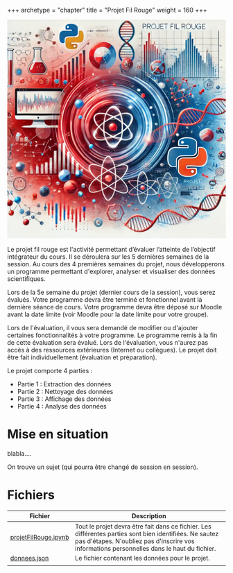 +++
archetype = "chapter"
title = "Projet Fil Rouge"
weight = 160
+++

![Profil rouge](./images/projetFilRouge.png?width=25vw)


Le projet fil rouge est l'activité permettant d’évaluer l’atteinte de l’objectif intégrateur du cours.
Il se déroulera sur les 5 dernières semaines de la session.
Au cours des 4 premières semaines du projet, nous développerons un programme permettant d'explorer, analyser et visualiser des données scientifiques.

Lors de la 5e semaine du projet (dernier cours de la session), vous serez évalués.
Votre programme devra être terminé et fonctionnel avant la dernière séance de cours.
Votre programme devra être déposé sur Moodle avant la date limite (voir Moodle pour la date limite pour votre groupe).

Lors de l'évaluation, il vous sera demandé de modifier ou d'ajouter certaines fonctionnalités à votre programme.
Le programme remis à la fin de cette évaluation sera évalué.
Lors de l'évaluation, vous n'aurez pas accès à des ressources extérieures (Internet ou collègues).
Le projet doit être fait individuellement (évaluation et préparation).

Le projet comporte 4 parties :
- Partie 1 : Extraction des données
- Partie 2 : Nettoyage des données
- Partie 3 : Affichage des données
- Partie 4 : Analyse des données

# Mise en situation

blabla....

On trouve un sujet (qui pourra être changé de session en session).


# Fichiers

| Fichier | Description |
| --- | --- |
| [projetFilRouge.ipynb](projetFilRouge.ipynb) | Tout le projet devra être fait dans ce fichier. Les différentes parties sont bien identifiées. Ne sautez pas d'étapes. N'oubliez pas d'inscrire vos informations personnelles dans le haut du fichier. |
| [donnees.json](donnees.json) | Le fichier contenant les données pour le projet. |
|  |  |
